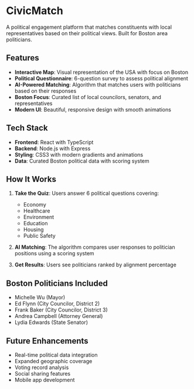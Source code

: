 # CivicMatch

A political engagement platform that matches constituents with local representatives based on their political views. Built for Boston area politicians.

## Features

- **Interactive Map**: Visual representation of the USA with focus on Boston
- **Political Questionnaire**: 6-question survey to assess political alignment
- **AI-Powered Matching**: Algorithm that matches users with politicians based on their responses
- **Boston Focus**: Curated list of local councilors, senators, and representatives
- **Modern UI**: Beautiful, responsive design with smooth animations

## Tech Stack

- **Frontend**: React with TypeScript
- **Backend**: Node.js with Express
- **Styling**: CSS3 with modern gradients and animations
- **Data**: Curated Boston political data with scoring system


## How It Works

1. **Take the Quiz**: Users answer 6 political questions covering:
   - Economy
   - Healthcare
   - Environment
   - Education
   - Housing
   - Public Safety

2. **AI Matching**: The algorithm compares user responses to politician positions using a scoring system

3. **Get Results**: Users see politicians ranked by alignment percentage

## Boston Politicians Included

- Michelle Wu (Mayor)
- Ed Flynn (City Councilor, District 2)
- Frank Baker (City Councilor, District 3)
- Andrea Campbell (Attorney General)
- Lydia Edwards (State Senator)


## Future Enhancements

- Real-time political data integration
- Expanded geographic coverage
- Voting record analysis
- Social sharing features
- Mobile app development
